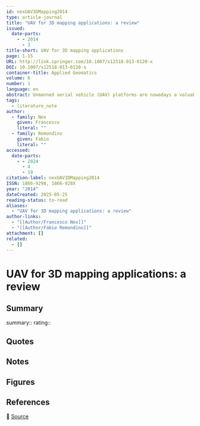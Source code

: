 ```yaml
---
id: nexUAV3DMapping2014
type: article-journal
title: "UAV for 3D mapping applications: a review"
issued:
  date-parts:
    - - 2014
      - 3
title-short: UAV for 3D mapping applications
page: 1-15
URL: http://link.springer.com/10.1007/s12518-013-0120-x
DOI: 10.1007/s12518-013-0120-x
container-title: Applied Geomatics
volume: 6
number: 1
language: en
abstract: Unmanned aerial vehicle (UAV) platforms are nowadays a valuable source of data for inspection, surveillance, mapping, and 3D modeling issues. As UAVs can be considered as a low-cost alternative to the classical manned aerial photogrammetry, new applications in the shortand close-range domain are introduced. Rotary or fixed-wing UAVs, capable of performing the photogrammetric data acquisition with amateur or SLR digital cameras, can fly in manual, semiautomated, and autonomous modes. Following a typical photogrammetric workflow, 3D results like digital surface or terrain models, contours, textured 3D models, vector information, etc. can be produced, even on large areas. The paper reports the state of the art of UAV for geomatics applications, giving an overview of different UAV platforms, applications, and case studies, showing also the latest developments of UAV image processing. New perspectives are also addressed.
tags:
  - literature_note
author:
  - family: Nex
    given: Francesco
    literal: ""
  - family: Remondino
    given: Fabio
    literal: ""
accessed:
  date-parts:
    - - 2024
      - 4
      - 19
citation-label: nexUAV3DMapping2014
ISSN: 1866-9298, 1866-928X
year: "2014"
dateCreated: 2025-05-25
reading-status: to-read
aliases:
  - "UAV for 3D mapping applications: a review"
author-links:
  - "[[Author/Francesco Nex]]"
  - "[[Author/Fabio Remondino]]"
attachment: []
related:
  - []
---
```


# UAV for 3D mapping applications: a review

## Summary
summary::
rating::

## Quotes

## Notes

## Figures

## References

🔗 [Source](http://link.springer.com/10.1007/s12518-013-0120-x)

